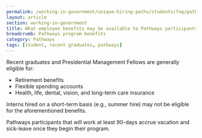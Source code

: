 ```yaml
---
permalink: /working-in-government/unique-hiring-paths/students/faq/pathways-program-benefits
layout: article
section: working-in-government
title: What employee benefits may be available to Pathways participants?
breadcrumb: Pathways program benefits
category: Pathways
tags: [student, recent graduates, pathways]
---
```


Recent graduates and Presidential Management Fellows are generally eligible for:

* Retirement benefits
* Flexible spending accounts
* Health, life, dental, vision, and long-term care insurance

Interns hired on a short-term basis (e.g., summer hire) may not be eligible for the aforementioned benefits.

Pathways participants that will work at least 90-days accrue vacation and sick-leave once they begin their program.
